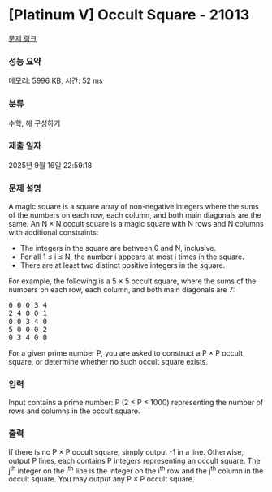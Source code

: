 # [Platinum V] Occult Square - 21013 

[문제 링크](https://www.acmicpc.net/problem/21013) 

### 성능 요약

메모리: 5996 KB, 시간: 52 ms

### 분류

수학, 해 구성하기

### 제출 일자

2025년 9월 16일 22:59:18

### 문제 설명

<p>A magic square is a square array of non-negative integers where the sums of the numbers on each row, each column, and both main diagonals are the same. An N × N occult square is a magic square with N rows and N columns with additional constraints:</p>

<ul>
	<li>The integers in the square are between 0 and N, inclusive.</li>
	<li>For all 1 ≤ i ≤ N, the number i appears at most i times in the square.</li>
	<li>There are at least two distinct positive integers in the square.</li>
</ul>

<p>For example, the following is a 5 × 5 occult square, where the sums of the numbers on each row, each column, and both main diagonals are 7:</p>

<pre>0 0 0 3 4
2 4 0 0 1
0 0 3 4 0
5 0 0 0 2
0 3 4 0 0</pre>

<p>For a given prime number P, you are asked to construct a P × P occult square, or determine whether no such occult square exists.</p>

### 입력 

 <p>Input contains a prime number: P (2 ≤ P ≤ 1000) representing the number of rows and columns in the occult square.</p>

### 출력 

 <p>If there is no P × P occult square, simply output -1 in a line. Otherwise, output P lines, each contains P integers representing an occult square. The j<sup>th</sup> integer on the i<sup>th</sup> line is the integer on the i<sup>th</sup> row and the j<sup>th</sup> column in the occult square. You may output any P × P occult square.</p>

